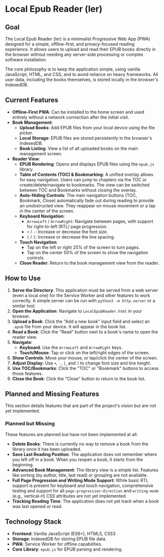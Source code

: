 # Local Epub Reader (ler)

## Goal

The Local Epub Reader (ler) is a minimalist Progressive Web App (PWA)
designed for a simple, offline-first, and privacy-focused reading
experience. It allows users to upload and read their EPUB books
directly in the browser without needing any server-side processing or
complex software installation.

The core philosophy is to keep the application simple, using vanilla
JavaScript, HTML, and CSS, and to avoid reliance on heavy frameworks.
All user data, including the books themselves, is stored locally in
the browser's IndexedDB.

## Current Features

*   **Offline-First PWA**: Can be installed to the home screen and used
    entirely without a network connection after the initial visit.
*   **Book Management**:
    *   **Upload Books**: Add EPUB files from your local device using
      the file picker.
    *   **Local Storage**: EPUB files are stored persistently in the
      browser's IndexedDB.
    *   **Book Listing**: View a list of all uploaded books on the main
      management screen.
*   **Reader View**:
    *   **EPUB Rendering**: Opens and displays EPUB files using the
      `epub.js` library.
    *   **Table of Contents (TOC) & Bookmarking**: A unified overlay
      allows for easy navigation. Users can jump to chapters via the
      TOC or create/delete/navigate to bookmarks. The view can be
      switched between TOC and Bookmarks without closing the overlay.
    *   **Auto-Hiding Controls**: The main navigation buttons (TOC,
      Bookmark, Close) automatically fade out during reading to provide
      an unobstructed view. They reappear on mouse movement or a tap in
      the center of the screen.
    *   **Keyboard Navigation**:
        *   `ArrowLeft` / `ArrowRight`: Navigate between pages, with
          support for right-to-left (RTL) page progression.
        *   `+` / `-`: Increase or decrease the font size.
        *   `[` / `]`: Increase or decrease the line spacing.
    *   **Touch Navigation**:
        *   Tap on the left or right 25% of the screen to turn pages.
        *   Tap on the center 50% of the screen to show the navigation
          controls.
    *   **Close Reader**: Return to the book management view from the
      reader.

## How to Use

1.  **Serve the Directory**: This application must be served from a web
    server (even a local one) for the Service Worker and other features
    to work correctly. A simple server can be run with `python3 -m
    http.server` or a similar tool.
2.  **Open the Application**: Navigate to `LocalEpubReader.html` in your
    browser.
3.  **Upload a Book**: Click the "Add a new book" input field and
    select an `.epub` file from your device. It will appear in the book
    list.
4.  **Read a Book**: Click the "Read" button next to a book's name to
    open the reader view.
5.  **Navigate**:
    *   **Keyboard**: Use the `ArrowLeft` and `ArrowRight` keys.
    *   **Touch/Mouse**: Tap or click on the left/right edges of the
      screen.
6.  **Show Controls**: Move your mouse, or tap/click the center of the
    screen.
7.  **Adjust Display**: Use `+`, `-`, `[`, and `]` to change font size
    and line height.
8.  **Use TOC/Bookmarks**: Click the "TOC" or "Bookmark" buttons to
    access those features.
9.  **Close the Book**: Click the "Close" button to return to the book
    list.

## Planned and Missing Features

This section details features that are part of the project's vision but
are not yet implemented.

### Planned but Missing

These features are planned but have not been implemented at all:

*   **Delete Books**: There is currently no way to remove a book from
    the library once it has been uploaded.
*   **Save Last Reading Position**: The application does not remember
    where you left off in a book. When you reopen a book, it starts
    from the beginning.
*   **Advanced Book Management**: The library view is a simple list.
    Features like sorting (by author, title, last read) or grouping are
    not available.
*   **Full Page Progression and Writing Mode Support**: While basic RTL
    support is present for keyboard and touch navigation, comprehensive
    testing and support for all `page-progression-direction` and
    `writing-mode` (e.g., vertical-rl) CSS attributes are not yet
    implemented.
*   **Tracking Reading Time**: The application does not yet track when a
    book was last opened or read.

## Technology Stack

*   **Frontend**: Vanilla JavaScript (ES6+), HTML5, CSS3
*   **Storage**: IndexedDB for storing EPUB file data.
*   **PWA**: Service Worker for offline capabilities.
*   **Core Library**: `epub.js` for EPUB parsing and rendering.
